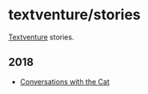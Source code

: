 # textventure/stories

[Textventure](https://textventure.github.io/) stories.

## 2018

- [Conversations with the Cat](https://textventure.github.io/play/?url=https://textventure.github.io/stories/2018-12-11-conversations-with-the-cat.yaml)
